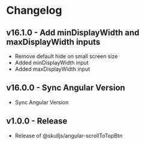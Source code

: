 # Changelog

## v16.1.0 - Add minDisplayWidth and maxDisplayWidth inputs

- Remove default hide on small screen size
- Added minDisplayWidth input
- Added maxDisplayWidth input

## v16.0.0 - Sync Angular Version

- Sync Angular Version

## v1.0.0 - Release

- Release of @skulljs/angular-scrollToTopBtn
